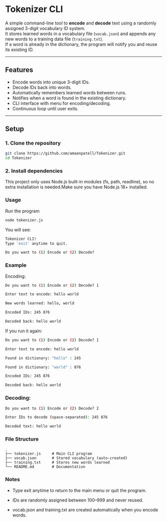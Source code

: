 # Tokenizer CLI

A simple command-line tool to **encode** and **decode** text using a randomly assigned 3-digit vocabulary ID system.  
It stores learned words in a vocabulary file (`vocab.json`) and appends any new words to a training data file (`training.txt`).  
If a word is already in the dictionary, the program will notify you and reuse its existing ID.

---

## Features 

- Encode words into unique 3-digit IDs.
- Decode IDs back into words.
- Automatically remembers learned words between runs.
- Notifies when a word is found in the existing dictionary.
- CLI interface with menu for encoding/decoding.
- Continuous loop until user exits.

---

## Setup


### 1. Clone the repository
```bash
git clone https://github.com/amaanpatell/Tokenizer.git
cd Tokenizer
```

### 2. Install dependencies

 This project only uses Node.js built-in modules (fs, path, readline), so no extra installation is needed.Make sure you have Node.js 18+ installed.

### Usage
Run the program
```bash
node tokenizer.js
```
You will see:
```bash
Tokenizer CLI!
Type 'exit' anytime to quit.

Do you want to (1) Encode or (2) Decode?
```

### Example

Encoding:

```bash
Do you want to (1) Encode or (2) Decode? 1

Enter text to encode: hello world

New words learned: hello, world

Encoded IDs: 245 876

Decoded back: hello world
```

If you run it again:

```bash
Do you want to (1) Encode or (2) Decode? 1

Enter text to encode: hello world

Found in dictionary: "hello" : 245

Found in dictionary: "world" : 876

Encoded IDs: 245 876

Decoded back: hello world
```

### Decoding:

```bash
Do you want to (1) Encode or (2) Decode? 2

Enter IDs to decode (space-separated): 245 876

Decoded text: hello world
```

### File Structure

```
.
├── tokenizer.js     # Main CLI program
├── vocab.json       # Stored vocabulary (auto-created)
├── training.txt     # Stores new words learned
└── README.md        # Documentation
```

### Notes

- Type exit anytime to return to the main menu or quit the program.

- IDs are randomly assigned between 100–999 and never reused.

- vocab.json and training.txt are created automatically when you encode words.

